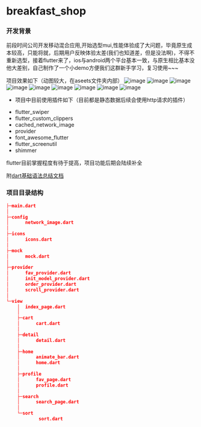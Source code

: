 # breakfast_shop

### 开发背景
前段时间公司开发移动混合应用,开始选型mui,性能体验成了大问题，毕竟原生成本较高，只能将就，后期用户反映体验太差(我们也知道差，但是没法啊)，不得不重新选型，接着flutter来了，ios与android两个平台基本一致，与原生相比基本没他大差别，自己制作了一个小demo方便我们这群新手学习，复习使用~~~

项目效果如下（动图较大，在aseets文件夹内部）
![image](https://github.com/WhatProblem/breakfast_shop/blob/master/assets/1.jpg)
![image](https://github.com/WhatProblem/breakfast_shop/blob/master/assets/2.jpg)
![image](https://github.com/WhatProblem/breakfast_shop/blob/master/assets/3.jpg)
![image](https://github.com/WhatProblem/breakfast_shop/blob/master/assets/4.jpg)
![image](https://github.com/WhatProblem/breakfast_shop/blob/master/assets/5.jpg)
![image](https://github.com/WhatProblem/breakfast_shop/blob/master/assets/6.jpg)
![image](https://github.com/WhatProblem/breakfast_shop/blob/master/assets/7.jpg)
![image](https://github.com/WhatProblem/breakfast_shop/blob/master/assets/8.jpg)
![image](https://github.com/WhatProblem/breakfast_shop/blob/master/assets/9.jpg)

+ 项目中目前使用插件如下（目前都是静态数据后续会使用http请求的插件）
 - flutter_swiper
 - flutter_custom_clippers
 - cached_network_image
 - provider
 - font_awesome_flutter
 - flutter_screenutil
 - shimmer

flutter目前掌握程度有待于提高，项目功能后期会陆续补全  

附[dart基础语法总结文档](https://github.com/WhatProblem/breakfast_shop/blob/master/dart.md)

### 项目目录结构
```json
├─main.dart
│  
├─config
│      network_image.dart
│      
├─icons
│      icons.dart
│      
├─mock
│      mock.dart
│      
├─provider
│      fav_provider.dart
│      init_model_provider.dart
│      order_provider.dart
│      scroll_provider.dart
│      
└─view
    │  index_page.dart
    │  
    ├─cart
    │      cart.dart
    │      
    ├─detail
    │      detail.dart
    │      
    ├─home
    │      animate_bar.dart
    │      home.dart
    │      
    ├─profile
    │      fav_page.dart
    │      profile.dart
    │      
    ├─search
    │      search_page.dart
    │      
    └─sort
            sort.dart
            

```
